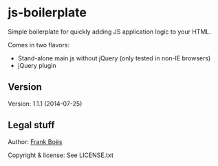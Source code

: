js-boilerplate
==============

Simple boilerplate for quickly adding JS application logic to your HTML.

Comes in two flavors:

* Stand-alone main.js without jQuery (only tested in non-IE browsers)
* jQuery plugin

Version
-------

Version: 1.1.1 (2014-07-25)

Legal stuff
-------------------------------

Author: [Frank Boës](http://3960.org)

Copyright & license: See LICENSE.txt